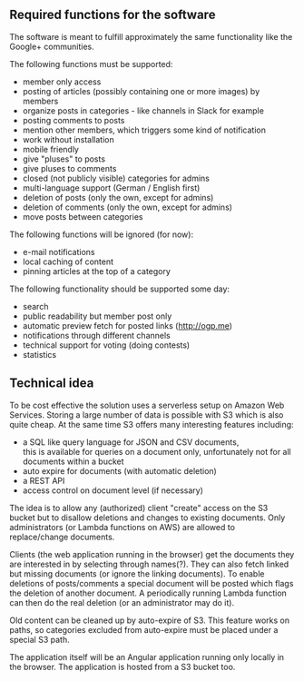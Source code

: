 Required functions for the software
-----------------------------------

The software is meant to fulfill approximately the same functionality like
the Google+ communities.

The following functions must be supported:

* member only access
* posting of articles (possibly containing one or more images) by members
* organize posts in categories - like channels in Slack for example
* posting comments to posts
* mention other members, which triggers some kind of notification
* work without installation
* mobile friendly
* give "pluses" to posts
* give pluses to comments
* closed (not publicly visible) categories for admins
* multi-language support (German / English first)
* deletion of posts (only the own, except for admins)
* deletion of comments (only the own, except for admins)
* move posts between categories

The following functions will be ignored (for now):

* e-mail notifications
* local caching of content
* pinning articles at the top of a category

The following functionality should be supported some day:
* search
* public readability but member post only
* automatic preview fetch for posted links (http://ogp.me)
* notifications through different channels
* technical support for voting (doing contests)
* statistics

Technical idea
--------------

To be cost effective the solution uses a serverless setup on Amazon Web Services.
Storing a large number of data is possible with S3 which is also quite cheap. At the
same time S3 offers many interesting features including:

* a SQL like query language for JSON and CSV documents,   
  this is available for queries on a document only, unfortunately
  not for all documents within a bucket
* auto expire for documents (with automatic deletion)
* a REST API
* access control on document level (if necessary)

The idea is to allow any (authorized) client "create" access on the S3 bucket
but to disallow deletions and changes to existing documents.
Only administrators (or Lambda functions on AWS) are allowed to replace/change
documents.

Clients (the web application running in the browser) get the documents they are
interested in by selecting through names(?). They can also fetch linked but
missing documents (or ignore the linking documents).
To enable deletions of posts/comments a special document will be posted which
flags the deletion of another document. A periodically running Lambda function
can then do the real deletion (or an administrator may do it).

Old content can be cleaned up by auto-expire of S3. This feature works on paths,
so categories excluded from auto-expire must be placed under a special S3 path.

The application itself will be an Angular application running only locally
in the browser. The application is hosted from a S3 bucket too.
